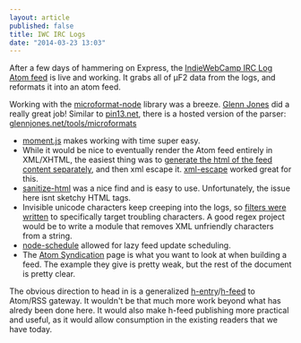 ```yaml
---
layout: article
published: false
title: IWC IRC Logs
date: "2014-03-23 13:03"
---
```


After a few days of hammering on Express, the [IndieWebCamp IRC Log Atom feed]() is live and working.  It grabs all of µF2 data from the logs, and reformats it into an atom feed.  

Working with the [microformat-node](https://github.com/glennjones/microformat-node) library was a breeze.  [Glenn Jones]() did a really great job!  Similar to [pin13.net](), there is a hosted version of the parser: [glennjones.net/tools/microformats](http://glennjones.net/tools/microformats) 

- [moment.js]() makes working with time super easy.
- While it would be nice to eventually render the Atom feed entirely in XML/XHTML, the easiest thing was to [generate the html of the feed content separately](), and then xml escape it.  [xml-escape]() worked great for this.
- [sanitize-html]() was a nice find and is easy to use.  Unfortunately, the issue here isnt sketchy HTML tags.  
- Invisible unicode characters keep creeping into the logs, so [filters were written]() to specifically target troubling characters.  A good regex project would be to write a module that removes XML unfriendly characters from a string.
- [node-schedule]() allowed for lazy feed update scheduling.  
- The [Atom Syndication](http://atomenabled.org/developers/syndication/) page is what you want to look at when building a feed.  The example they give is pretty weak, but the rest of the document is pretty clear.	

The obvious direction to head in is a generalized [h-entry]()/[h-feed]() to Atom/RSS gateway.  It wouldn't be that much more work beyond what has alredy been done here.  It would also make h-feed publishing more practical and useful, as it would allow consumption in the existing readers that we have today.  